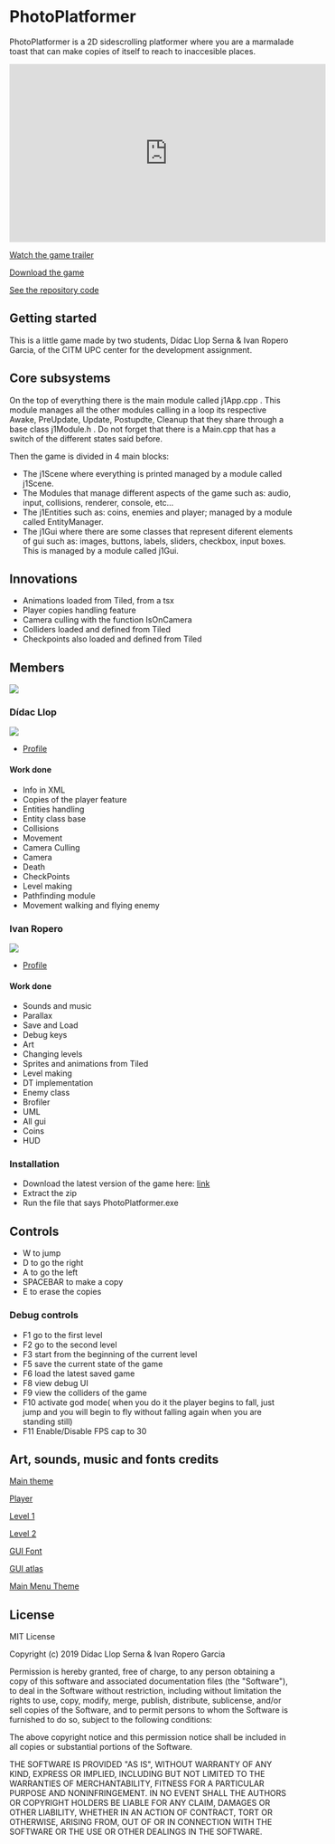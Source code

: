 # PhotoPlatformer

PhotoPlatformer is a 2D sidescrolling platformer where you are a marmalade toast that can make copies of itself to reach to inaccesible places.

<iframe width="560" height="315" src="https://www.youtube.com/embed/OwbZcCwomj4" frameborder="0" allow="autoplay; encrypted-media" allowfullscreen></iframe>

[Watch the game trailer](https://www.youtube.com/watch?v=OwbZcCwomj4&feature=youtu.be)

[Download the game](https://github.com/RoperoIvan/PhotoPlatformer/releases)

[See the repository code](https://github.com/RoperoIvan/PhotoPlatformer)

## Getting started

This is a little game made by two students, Dídac Llop Serna & Ivan Ropero Garcia, of the CITM UPC center for the development assignment. 

## Core subsystems

On the top of everything there is the main module called j1App.cpp . This module manages all the other modules calling in a loop its respective Awake, PreUpdate, Update, Postupdte, Cleanup that they share through a base class j1Module.h . Do not forget that there is a Main.cpp that has a switch of the different states said before.

Then the game is divided in 4 main blocks:

- The j1Scene where everything is printed managed by a module called j1Scene.
- The Modules that manage different aspects of the game such as: audio, input, collisions, renderer, console, etc…
- The j1Entities such as: coins, enemies and player; managed by a module called EntityManager.
- The j1Gui where there are some classes that represent diferent elements of gui such as: images, buttons, labels, sliders, checkbox, input boxes. This is managed by a module called j1Gui.

## Innovations

- Animations loaded from Tiled, from a tsx
- Player copies handling feature
- Camera culling with the function IsOnCamera
- Colliders loaded and defined from Tiled
- Checkpoints also loaded and defined from Tiled

## Members

<img src="https://github.com/RoperoIvan/PhotoPlatformer/blob/master/docs/WebsiteImages/group_photo.png?raw=true"/>

### Dídac Llop

<img src="https://github.com/RoperoIvan/PhotoPlatformer/blob/master/docs/WebsiteImages/dudec.png?raw=true"/>

- [Profile](https://github.com/didaclis)

#### Work done

- Info in XML
- Copies of the player feature
- Entities handling
- Entity class base
- Collisions
- Movement
- Camera Culling
- Camera
- Death
- CheckPoints
- Level making
- Pathfinding module
- Movement walking and flying enemy

### Ivan Ropero

<img src="https://github.com/RoperoIvan/PhotoPlatformer/blob/master/docs/WebsiteImages/ebon.png?raw=true"/>

- [Profile](https://github.com/RoperoIvan)

#### Work done

- Sounds and music
- Parallax
- Save and Load
- Debug keys
- Art
- Changing levels
- Sprites and animations from Tiled
- Level making
- DT implementation
- Enemy class
- Brofiler
- UML
- All gui
- Coins
- HUD


### Installation

- Download the latest version of the game here: [link](https://github.com/RoperoIvan/PhotoPlatformer/releases)
- Extract the zip
- Run the file that says PhotoPlatformer.exe

## Controls

- W to jump
- D to go the right
- A to go the left
- SPACEBAR to make a copy
- E to erase the copies

### Debug controls

- F1 go to the first level
- F2 go to the second level
- F3 start from the beginning of the current level
- F5 save the current state of the game
- F6 load the latest saved game
- F8 view debug UI
- F9 view the colliders of the game
- F10 activate god mode( when you do it the player begins to fall, just jump and you will begin to fly without falling again when you are standing still)
- F11 Enable/Disable FPS cap to 30

## Art, sounds, music and fonts credits

[Main theme](https://opengameart.org/content/menu-music)

[Player](https://lhteam.itch.io/zombie-toast)

[Level 1](https://rottingpixels.itch.io/platformer-dungeon-tileset)

[Level 2](https://beyonderboy.itch.io/simple-platform-tileset-16x16)

[GUI Font](https://www.dafont.com/wolfs-bane.font)

[GUI atlas](https://www.gameart2d.com/free-fantasy-game-gui.html)

[Main Menu Theme](https://www.bensound.com/)

## License

MIT License

Copyright (c) 2019 Dídac Llop Serna & Ivan Ropero Garcia

Permission is hereby granted, free of charge, to any person obtaining a copy
of this software and associated documentation files (the "Software"), to deal
in the Software without restriction, including without limitation the rights
to use, copy, modify, merge, publish, distribute, sublicense, and/or sell
copies of the Software, and to permit persons to whom the Software is
furnished to do so, subject to the following conditions:

The above copyright notice and this permission notice shall be included in all
copies or substantial portions of the Software.

THE SOFTWARE IS PROVIDED "AS IS", WITHOUT WARRANTY OF ANY KIND, EXPRESS OR
IMPLIED, INCLUDING BUT NOT LIMITED TO THE WARRANTIES OF MERCHANTABILITY,
FITNESS FOR A PARTICULAR PURPOSE AND NONINFRINGEMENT. IN NO EVENT SHALL THE
AUTHORS OR COPYRIGHT HOLDERS BE LIABLE FOR ANY CLAIM, DAMAGES OR OTHER
LIABILITY, WHETHER IN AN ACTION OF CONTRACT, TORT OR OTHERWISE, ARISING FROM,
OUT OF OR IN CONNECTION WITH THE SOFTWARE OR THE USE OR OTHER DEALINGS IN THE
SOFTWARE.
